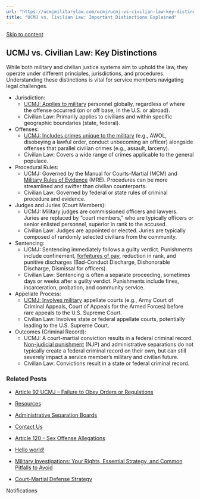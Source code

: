 ```yaml
---
url: "https://ucmjmilitarylaw.com/ucmj/ucmj-vs-civilian-law-key-distinctions/"
title: "UCMJ vs. Civilian Law: Important Distinctions Explained"
---
```


[Skip to content](https://ucmjmilitarylaw.com/ucmj/ucmj-vs-civilian-law-key-distinctions/#content)

## UCMJ vs. Civilian Law: Key Distinctions

While both military and civilian justice systems aim to uphold the law, they operate under different principles, jurisdictions, and procedures. Understanding these distinctions is vital for service members navigating legal challenges.

- Jurisdiction:
  - [UCMJ: Applies to military](https://ucmjmilitarylaw.com/ucmj-sexual-assault/ "Understanding UCMJ Sexual Assault: What You Need to Know About Military Justice and Accountability") personnel globally, regardless of where the offense occurred (on or off base, in the U.S. or abroad).
  - Civilian Law: Primarily applies to civilians and within specific geographic boundaries (state, federal).
- Offenses:
  - [UCMJ: Includes crimes unique to the military](https://ucmjmilitarylaw.com/military-domestic-violence-defense-under-the-ucmj/ "Military Domestic Violence Defense Under the UCMJ") (e.g., AWOL, disobeying a lawful order, conduct unbecoming an officer) alongside offenses that parallel civilian crimes (e.g., assault, larceny).
  - Civilian Law: Covers a wide range of crimes applicable to the general populace.
- Procedural Rules:
  - UCMJ: Governed by the Manual for Courts-Martial (MCM) and [Military Rules of Evidence](https://ucmjmilitarylaw.com/court-martial/strategy/ "Court-Martial Defense Strategy") (MRE). Procedures can be more streamlined and swifter than civilian counterparts.
  - Civilian Law: Governed by federal or state rules of criminal procedure and evidence.
- Judges and Juries (Court Members):
  - UCMJ: Military judges are commissioned officers and lawyers. Juries are replaced by “court members,” who are typically officers or senior enlisted personnel, superior in rank to the accused.
  - Civilian Law: Judges are appointed or elected. Juries are typically composed of randomly selected civilians from the community.
- Sentencing:
  - UCMJ: Sentencing immediately follows a guilty verdict. Punishments include confinement, [forfeitures of pay](https://ucmjmilitarylaw.com/ucmj/article-92/ "Article 92 UCMJ – Failure to Obey Orders or Regulations"), reduction in rank, and punitive discharges (Bad-Conduct Discharge, Dishonorable Discharge, Dismissal for officers).
  - Civilian Law: Sentencing is often a separate proceeding, sometimes days or weeks after a guilty verdict. Punishments include fines, incarceration, probation, and community service.
- Appellate Process:
  - [UCMJ: Involves military](https://ucmjmilitarylaw.com/military-bases/aberdeen-proving-ground/ "Aberdeen Proving Ground Military Law & UCMJ Legal Guide") appellate courts (e.g., Army Court of Criminal Appeals, Court of Appeals for the Armed Forces) before rare appeals to the U.S. Supreme Court.
  - Civilian Law: Involves state or federal appellate courts, potentially leading to the U.S. Supreme Court.
- Outcomes (Criminal Record):
  - UCMJ: A court-martial conviction results in a federal criminal record. [Non-judicial punishment](https://ucmjmilitarylaw.com/article-15/defense/ "Fighting Article 15 Punishment") (NJP) and administrative separations do not typically create a federal criminal record on their own, but can still severely impact a service member’s military and civilian future.
  - Civilian Law: Convictions result in a state or federal criminal record.

### Related Posts

- [Article 92 UCMJ – Failure to Obey Orders or Regulations](https://ucmjmilitarylaw.com/ucmj/article-92/)
- [Resources](https://ucmjmilitarylaw.com/resources/)
- [Administrative Separation Boards](https://ucmjmilitarylaw.com/boards/)
- [Contact Us](https://ucmjmilitarylaw.com/contact/)

- [Article 120 – Sex Offense Allegations](https://ucmjmilitarylaw.com/ucmj/article-120/)
- [Hello world!](https://ucmjmilitarylaw.com/hello-world/)
- [Military Investigations: Your Rights, Essential Strategy, and Common Pitfalls to Avoid](https://ucmjmilitarylaw.com/investigations/military-investigations-your-rights-essential-strategy-and-common-pitfalls-to-avoid/)
- [Court-Martial Defense Strategy](https://ucmjmilitarylaw.com/court-martial/strategy/)

Notifications